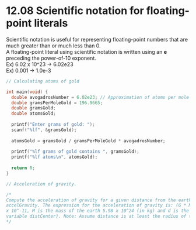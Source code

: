# 12.08 Scientific notation for floating-point literals

Scientific notation is useful for representing floating-point numbers that are much greater than or much less than 0.   
A floating-point literal using scientific notation is written using an **e** preceding the power-of-10 exponent.   
Ex) 6.02 x 10^23 -> 6.02e23   
Ex) 0.001 -> 1.0e-3   
```c
// Calculating atoms of gold

int main(void) {
  double avogadrosNumber = 6.02e23; // Approximation of atoms per mole  
  double gramsPerMoleGold = 196.9665;
  double gramsGold;
  double atomsGold;
   
  printf("Enter grams of gold: ");
  scanf("%lf", &gramsGold);
   
  atomsGold = gramsGold / gramsPerMoleGold * avogadrosNumber;
   
  printf("%lf grams of gold contains ", gramsGold);
  printf("%lf atoms\n", atomsGold);
   
  return 0;
}
```
```c
// Acceleration of gravity.

/*
Compute the acceleration of gravity for a given distance from the earth's center, distCenter, assigning the result to
accelGravity. The expression for the acceleration of gravity is: (G * M) / (d^2), where G is the gravitational constant 6.673
x 10^-11, M is the mass of the earth 5.98 x 10^24 (in kg) and d is the distance in meters from the earth's center (stored in
variable distCenter). Note: Assume distance is at least the radius of the earth.
*/

```
